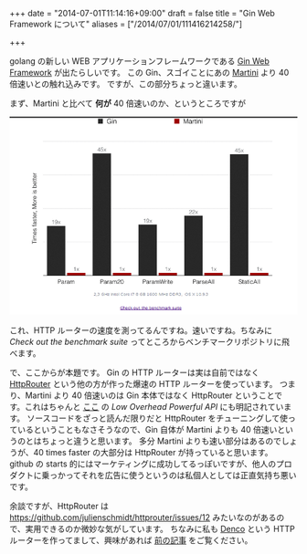 +++
date = "2014-07-01T11:14:16+09:00"
draft = false
title = "Gin Web Framework について"
aliases = ["/2014/07/01/111416214258/"]

+++

golang の新しい WEB アプリケーションフレームワークである [Gin Web Framework](http://gin-gonic.github.io/gin/) が出たらしいです。
この Gin、スゴイことにあの [Martini](https://github.com/go-martini/martini) より 40 倍速いとの触れ込みです。
ですが、この部分ちょっと違います。

まず、Martini と比べて **何が** 40 倍速いのか、というところですが

![20140701105236.png](/image/dd59ea0d-11d3-5dca-915f-ddb148cb4abc.png)

これ、HTTP ルーターの速度を測ってるんですね。速いですね。ちなみに *Check out the benchmark suite* ってところからベンチマークリポジトリに飛べます。

で、ここからが本題です。
Gin の HTTP ルーターは実は自前ではなく [HttpRouter](https://github.com/julienschmidt/httprouter) という他の方が作った爆速の HTTP ルーターを使っています。
つまり、Martini より 40 倍速いのは Gin 本体ではなく HttpRouter ということです。これはちゃんと [ここ](http://gin-gonic.github.io/gin/#features) の *Low Overhead Powerful API* にも明記されています。
ソースコードをざっと読んだ限りだと HttpRouter をチューニングして使っているということもなさそうなので、Gin 自体が Martini よりも 40 倍速いというのとはちょっと違うと思います。
多分 Martini よりも速い部分はあるのでしょうが、40 times faster の大部分は HttpRouter が持っていると思います。
github の starts 的にはマーケティングに成功してるっぽいですが、他人のプロダクトに乗っかってそれを広告に使うというのは私個人としては正直気持ち悪いです。

余談ですが、HttpRouter は https://github.com/julienschmidt/httprouter/issues/12 みたいなのがあるので、実用できるのか微妙な気がしています。
ちなみに私も [Denco](https://github.com/naoina/denco) という HTTP ルーターを作ってまして、興味があれば [前の記事](http://naoina.plog.la/2014/06/12/183508686252) をご覧ください。 
